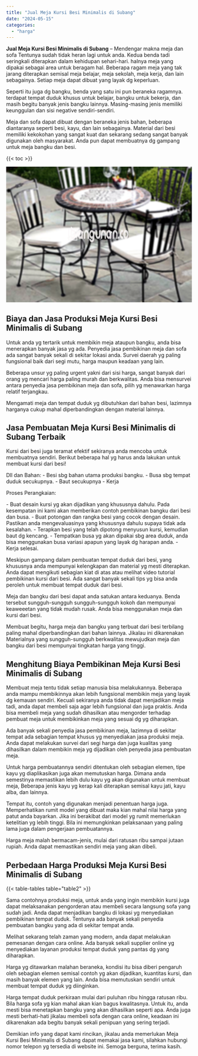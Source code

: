 ```yaml
---
title: "Jual Meja Kursi Besi Minimalis di Subang"
date: "2024-05-15"
categories: 
  - "harga"
---
```


**Jual Meja Kursi Besi Minimalis di Subang** – Mendengar makna meja dan sofa Tentunya sudah tidak heran lagi untuk anda. Kedua benda tadi seringkali diterapkan dalam kehidupan sehari-hari. halnya meja yang dipakai sebagai area untuk beragam hal. Beberapa ragam meja yang tak jarang diterapkan semisal meja belajar, meja sekolah, meja kerja, dan lain sebagainya. Setiap meja dapat dibuat yang layak dg keperluan.

Seperti itu juga dg bangku, benda yang satu ini pun beraneka ragamnya. terdapat tempat duduk khusus untuk belajar, bangku untuk bekerja, dan masih begitu banyak jenis bangku lainnya. Masing-masing jenis memiliki keunggulan dan sisi negative sendiri-sendiri.

Meja dan sofa dapat dibuat dengan beraneka jenis bahan, beberapa diantaranya seperti besi, kayu, dan lain sebagainya. Material dari besi memiliki kekokohan yang sangat kuat dan sekarang sedang sangat banyak digunakan oleh masyarakat. Anda pun dapat membuatnya dg gampang untuk meja bangku dan besi.

{{< toc >}}

![Jual Meja Kursi Besi Minimalis di Subang](/images/jual-meja-besi-murah15.png)

## Biaya dan Jasa Produksi Meja Kursi Besi Minimalis di Subang

Untuk anda yg tertarik untuk membikin meja ataupun bangku, anda bisa menerapkan banyak jasa yg ada. Penyedia jasa pembikinan meja dan sofa ada sangat banyak sekali di sekitar lokasi anda. Survei daerah yg paling fungsional baik dari segi mutu, harga maupun keadaan yang lain.

Beberapa unsur yg paling urgent yakni dari sisi harga, sangat banyak dari orang yg mencari harga paling murah dan berkwalitas. Anda bisa mensurvei antara penyedia jasa pembikinan meja dan sofa, pilih yg menawarkan harga relatif terjangkau.

Mengamati meja dan tempat duduk yg dibutuhkan dari bahan besi, lazimnya harganya cukup mahal diperbandingkan dengan material lainnya.

## Jasa Pembuatan Meja Kursi Besi Minimalis di Subang Terbaik

Kursi dari besi juga teramat efektif sekiranya anda mencoba untuk membuatnya sendiri. Berikut beberapa hal yg harus anda lakukan untuk membuat kursi dari besi!

Dll dan Bahan: - Besi sbg bahan utama produksi bangku. - Busa sbg tempat duduk secukupnya. - Baut secukupnya - Kerja

Proses Perangkaian:

\- Buat desain kursi yg akan dijadikan yang khususnya dahulu. Pada kesempatan ini kami akan memberikan contoh pembikinan bangku dari besi dan busa. - Buat potongan dan rangka besi yang cocok dengan desain. Pastikan anda mengevaluasinya yang khususnya dahulu supaya tidak ada kesalahan. - Terapkan besi yang telah dipotong menyusun kursi, kemudian baut dg kencang. - Tempatkan busa yg akan dipakai sbg area duduk, anda bisa menggunakan busa variasi apapun yang layak dg harapan anda. - Kerja selesai.

Meskipun gampang dalam pembuatan tempat duduk dari besi, yang khususnya anda mempunyai kelengkapan dan material yg mesti diterapkan. Anda dapat mengikuti sebagian kiat di atas atau melihat video tutorial pembikinan kursi dari besi. Ada sangat banyak sekali tips yg bisa anda peroleh untuk membuat tempat duduk dari besi.

Meja dan bangku dari besi dapat anda satukan antara keduanya. Benda tersebut sungguh-sungguh sungguh-sungguh kokoh dan mempunyai keaweeetan yang tidak mudah rusak. Anda bisa menggunakan meja dan kursi dari besi.

Membuat begitu, harga meja dan bangku yang terbuat dari besi terbilang paling mahal diperbandingkan dari bahan lainnya. Jikalau ini dikarenakan Materialnya yang sungguh-sungguh berkwalitas mewujudkan meja dan bangku dari besi mempunyai tingkatan harga yang tinggi.

## Menghitung Biaya Pembikinan Meja Kursi Besi Minimalis di Subang

Membuat meja tentu tidak setiap manusia bisa melakukannya. Beberapa anda mampu membikinnya akan lebih fungsional membikin meja yang layak dg kemauan sendiri. Kecuali sekiranya anda tidak dapat menjadikan meja tadi, anda dapat membeli saja agar lebih fungsional dan juga praktis. Anda bisa membeli meja yang sudah dihasilkan atau mengorder terhadap pembuat meja untuk membikinkan meja yang sesuai dg yg diharapkan.

Ada banyak sekali penyedia jasa pembikinan meja, lazimnya di sekitar tempat ada sebagian tempat khusus yg menyediakan jasa produksi meja. Anda dapat melakukan survei dari segi harga dan juga kualitas yang dihasilkan dalam membikin meja yg dijadikan oleh penyedia jasa pembuatan meja.

Untuk harga pembuatannya sendiri ditentukan oleh sebagian elemen, tipe kayu yg diaplikasikan juga akan memutuskan harga. Dimana anda semestinya memastikan lebih dulu kayu yg akan digunakan untuk membuat meja, Beberapa jenis kayu yg kerap kali diterapkan semisal kayu jati, kayu alba, dan lainnya.

Tempat itu, contoh yang digunakan menjadi penentuan harga juga. Memperhatikan rumit model yang dibuat maka kian mahal nilai harga yang patut anda bayarkan. Jika ini berakibat dari model yg rumit memerlukan ketelitian yg lebih tinggi. Bila ini memungkinkan pelaksanaan yang paling lama juga dalam pengerjaan pembuatannya.

Harga meja malah bermacam-jenis, mulai dari ratusan ribu sampai jutaan rupiah. Anda dapat memastikan sendiri meja yang akan dibeli.

## Perbedaan Harga Produksi Meja Kursi Besi Minimalis di Subang

{{< table-tables table="table2" >}}

Sama contohnya produksi meja, untuk anda yang ingin membikin kursi juga dapat melaksanakan pengorderan atau membeli secara langsung sofa yang sudah jadi. Anda dapat menjadikan bangku di lokasi yg menyediakan pembikinan tempat duduk. Tentunya ada banyak sekali penyedia pembuatan bangku yang ada di sekitar tempat anda.

Melihat sekarang telah zaman yang modern, anda dapat melakukan pemesanan dengan cara online. Ada banyak sekali supplier online yg menyediakan layanan produksi tempat duduk yang pantas dg yang diharapkan.

Harga yg ditawarkan malahan beraneka, kondisi itu bisa diberi pengaruh oleh sebagian elemen semisal contoh yg akan dijadikan, kuantitas kursi, dan masih banyak elemen yang lain. Anda bisa memutuskan sendiri untuk membuat tempat duduk yg diinginkan.

Harga tempat duduk perkiraan mulai dari puluhan ribu hingga ratusan ribu. Bila harga sofa yg kian mahal akan kian bagus kwalitasnya. Untuk itu, anda mesti bisa menetapkan bangku yang akan dihasilkan seperti apa. Anda juga mesti berhati-hati jikalau membeli sofa dengan cara online, keadaan ini dikarenakan ada begitu banyak sekali penipuan yang sering terjadi.

Demikian info yang dapat kami rincikan, jikalau anda memerlukan Meja Kursi Besi Minimalis di Subang dapat memakai jasa kami, silahkan hubungi nomor telepon yg tersedia di website ini. Semoga berguna, terima kasih.
